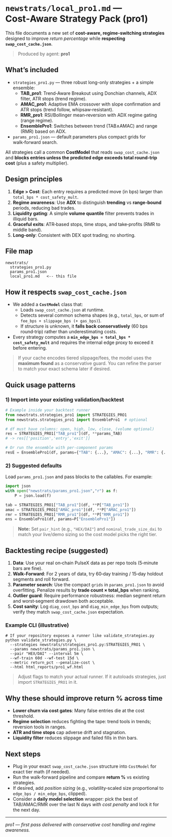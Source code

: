 
# `newstrats/local_pro1.md` — Cost‑Aware Strategy Pack (pro1)

This file documents a new set of **cost-aware, regime-switching strategies** designed to improve *return percentage* while **respecting `swap_cost_cache.json`**.

> Produced by agent: **pro1**

## What’s included

- `strategies_pro1.py` — three robust long-only strategies + a simple ensemble:
  - **TAB_pro1**: Trend‑Aware Breakout using Donchian channels, ADX filter, ATR stops (trend regime).
  - **AMAC_pro1**: Adaptive EMA crossover with slope confirmation and ATR stops (trend follow, whipsaw‑resistant).
  - **RMR_pro1**: RSI/Bollinger mean‑reversion with ADX regime gating (range regime).
  - **EnsemblePro1**: Switches between trend (TAB∧AMAC) and range (RMR) based on ADX.
- `params_pro1.json` — default parameters plus compact grids for walk‑forward search.

All strategies call a common **CostModel** that reads `swap_cost_cache.json` and **blocks entries unless the predicted edge exceeds total round‑trip cost** (plus a safety multiplier).

## Design principles

1. **Edge > Cost**: Each entry requires a predicted move (in bps) larger than `total_bps * cost_safety_mult`.  
2. **Regime awareness**: Use **ADX** to distinguish **trending** vs **range‑bound** periods, reducing bad trades.  
3. **Liquidity gating**: A simple **volume quantile** filter prevents trades in illiquid bars.  
4. **Graceful exits**: ATR‑based stops, time stops, and take‑profits (RMR to middle band).  
5. **Long‑only**: Consistent with DEX spot trading; no shorting.  

## File map

```
newstrats/
  strategies_pro1.py
  params_pro1.json
  local_pro1.md   <-- this file
```

## How it respects `swap_cost_cache.json`

- We added a **`CostModel`** class that:
  - Loads `swap_cost_cache.json` at runtime.
  - Detects several common schema shapes (e.g., `total_bps`, or sum of `fee_bps + slippage_bps (+ gas_bps)`).
  - If structure is unknown, it **falls back conservatively** (60 bps round‑trip) rather than underestimating costs.
- Every strategy computes a **`min_edge_bps = total_bps * cost_safety_mult`** and requires the internal edge proxy to exceed it before entering.

> If your cache encodes tiered slippage/fees, the model uses the **maximum found** as a conservative guard. You can refine the parser to match your exact schema later if desired.

## Quick usage patterns

### 1) Import into your existing validation/backtest

```python
# Example inside your backtest runner
from newstrats.strategies_pro1 import STRATEGIES_PRO1
from newstrats.strategies_pro1 import EnsemblePro1  # optional

# df must have columns: open, high, low, close, (volume optional)
res = STRATEGIES_PRO1["TAB_pro1"](df, **params_TAB)
# -> res[['position','entry','exit']]

# Or run the ensemble with per-component params
resE = EnsemblePro1(df, params={"TAB": {...}, "AMAC": {...}, "RMR": {...}})
```

### 2) Suggested defaults

Load `params_pro1.json` and pass blocks to the callables. For example:

```python
import json
with open("newstrats/params_pro1.json","r") as f:
    P = json.load(f)

tab = STRATEGIES_PRO1["TAB_pro1"](df, **P["TAB_pro1"])
amac = STRATEGIES_PRO1["AMAC_pro1"](df, **P["AMAC_pro1"])
rmr = STRATEGIES_PRO1["RMR_pro1"](df, **P["RMR_pro1"])
ens = EnsemblePro1(df, params=P["EnsemblePro1"])
```

> **Note:** Set `pair_hint` (e.g., `"HEX/DAI"`) and `nominal_trade_size_dai` to match your live/demo sizing so the cost model picks the right tier.

## Backtesting recipe (suggested)

1. **Data**: Use your real on‑chain PulseX data as per repo tools (5‑minute bars are fine).  
2. **Walk‑Forward**: For 2 years of data, try 60‑day training / 15‑day holdout segments and roll forward.  
3. **Parameter search**: Use the compact `grids` in `params_pro1.json` to avoid overfitting. Penalize results by **trade count × total_bps** when ranking.  
4. **Outlier guard**: Require performance robustness: median segment return and worst‑segment drawdown both acceptable.  
5. **Cost sanity**: Log `diag_cost_bps` and `diag_min_edge_bps` from outputs; verify they match `swap_cost_cache.json` expectation.

### Example CLI (illustrative)

```
# If your repository exposes a runner like validate_strategies.py
python validate_strategies.py \
  --strategies newstrats/strategies_pro1.py:STRATEGIES_PRO1 \
  --params newstrats/params_pro1.json \
  --pair "HEX/DAI" --interval 5m \
  --wf-train 60d --wf-test 15d \
  --metric return_pct --penalize-cost \
  --html html_reports/pro1_wf.html
```

> Adjust flags to match your actual runner. If it autoloads strategies, just import `STRATEGIES_PRO1` in it.

## Why these should improve return % across time

- **Lower churn via cost gates**: Many false entries die at the cost threshold.  
- **Regime selection** reduces fighting the tape: trend tools in trends; reversion tools in ranges.  
- **ATR and time stops** cap adverse drift and stagnation.  
- **Liquidity filter** reduces slippage and failed fills in thin bars.

## Next steps

- Plug in your exact `swap_cost_cache.json` structure into `CostModel` for exact tier math (if needed).  
- Run the walk‑forward pipeline and compare **return %** vs existing strategies.  
- If desired, add *position sizing* (e.g., volatility‑scaled size proportional to `edge_bps / min_edge_bps`, clipped).  
- Consider a **daily model selection** wrapper: pick the best of TAB/AMAC/RMR over the last N days *with cost penalty* and lock it for the next day.

---

*pro1 — first pass delivered with conservative cost handling and regime awareness.*
